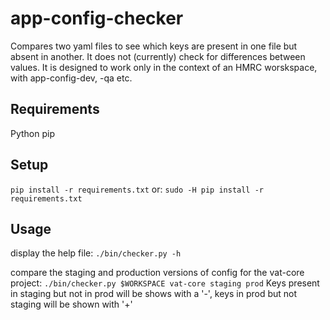 # app-config-checker

Compares two yaml files to see which keys are present in one file but absent in another. 
It does not (currently) check for differences between values.
It is designed to work only in the context of an HMRC worskspace, with app-config-dev, -qa etc.

## Requirements
Python
pip

## Setup
```pip install -r requirements.txt```
or:
```sudo -H pip install -r requirements.txt```

## Usage
display the help file:
```./bin/checker.py -h```

compare the staging and production versions of config for the vat-core project:
```./bin/checker.py $WORKSPACE vat-core staging prod```
Keys present in staging but not in prod will be shows with a '-', keys in prod but not staging will be shown with '+'
